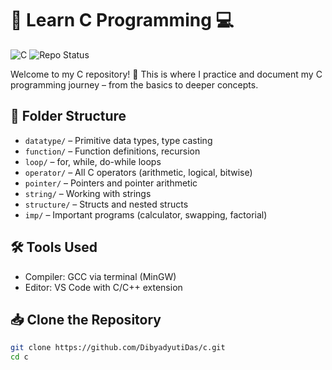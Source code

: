 # 🚀 Learn C Programming 💻

![C](https://img.shields.io/badge/Language-C-blue?style=for-the-badge&logo=c)
![Repo Status](https://img.shields.io/badge/Status-Active-brightgreen?style=for-the-badge)

Welcome to my C repository! 🧠 This is where I practice and document my C programming journey – from the basics to deeper concepts.

## 📁 Folder Structure

- `datatype/` – Primitive data types, type casting
- `function/` – Function definitions, recursion
- `loop/` – for, while, do-while loops
- `operator/` – All C operators (arithmetic, logical, bitwise)
- `pointer/` – Pointers and pointer arithmetic
- `string/` – Working with strings
- `structure/` – Structs and nested structs
- `imp/` – Important programs (calculator, swapping, factorial)

## 🛠️ Tools Used

- Compiler: GCC via terminal (MinGW)
- Editor: VS Code with C/C++ extension

## 📥 Clone the Repository

```bash
git clone https://github.com/DibyadyutiDas/c.git
cd c
```
